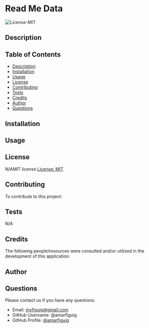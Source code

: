  # Read Me Data
 
![License-MIT](https://img.shields.io/badge/License-MIT-blue.svg)
  
  
  ## Description
  

  
  ## Table of Contents
  
  - [Description](#description)
  - [Installation](#installation)
  - [Usage](#usage)
  - [License](#license)
  - [Contributing](#contributing)
  - [Tests](#tests)
  - [Credits](#credits)
  - [Author](#author)
  - [Questions](#questions)
  
  ## Installation
  

  
  ## Usage
  

  
  ## License
  
N/AMIT license [License: MIT](https://opensource.org/licenses/MIT)

  ## Contributing
  
  To contribute to this project:

  
  ## Tests
  
N/A
  
  ## Credits
  
  The following people/resources were consulted and/or utilized in the development of this application:


  ## Author

  
  
  ## Questions
  Please contact us if you have any questions: 
  - Email: myfiguig@gmail.com
  - GitHub Username: @amarfiguig
  - GitHub Profile: [@amarfiguig](https://github.com/amarfiguig)

